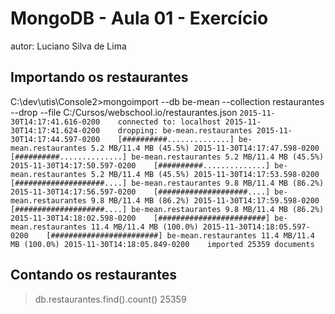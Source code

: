 # MongoDB - Aula 01 - Exercício
autor: Luciano Silva de Lima

## Importando os restaurantes

C:\dev\utis\Console2>mongoimport --db be-mean --collection restaurantes --drop --file C:/Cursos/webschool.io/restaurantes.json
`
2015-11-30T14:17:41.616-0200    connected to: localhost
2015-11-30T14:17:41.624-0200    dropping: be-mean.restaurantes
2015-11-30T14:17:44.597-0200    [##########..............] be-mean.restaurantes 5.2 MB/11.4 MB (45.5%)
2015-11-30T14:17:47.598-0200    [##########..............] be-mean.restaurantes 5.2 MB/11.4 MB (45.5%)
2015-11-30T14:17:50.597-0200    [##########..............] be-mean.restaurantes 5.2 MB/11.4 MB (45.5%)
2015-11-30T14:17:53.598-0200    [####################....] be-mean.restaurantes 9.8 MB/11.4 MB (86.2%)
2015-11-30T14:17:56.597-0200    [####################....] be-mean.restaurantes 9.8 MB/11.4 MB (86.2%)
2015-11-30T14:17:59.598-0200    [####################....] be-mean.restaurantes 9.8 MB/11.4 MB (86.2%)
2015-11-30T14:18:02.598-0200    [########################] be-mean.restaurantes 11.4 MB/11.4 MB (100.0%)
2015-11-30T14:18:05.597-0200    [########################] be-mean.restaurantes 11.4 MB/11.4 MB (100.0%)
2015-11-30T14:18:05.849-0200    imported 25359 documents
`   

## Contando os restaurantes

> db.restaurantes.find().count()
25359
